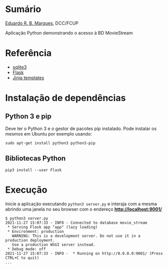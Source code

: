 
# Sumário

[Eduardo R. B. Marques](https://www.dcc.fc.up.pt/~edrdo/), DCC/FCUP

Aplicação Python demonstrando o acesso à BD MovieStream

#  Referência

- [sqlite3](https://docs.python.org/3/library/sqlite3.html)
- [Flask](https://flask.palletsprojects.com/en/2.0.x/)
- [Jinja templates](https://jinja.palletsprojects.com/en/3.0.x/)


# Instalação de dependências

## Python 3 e pip 

Deve ter o Python 3 e o gestor de pacotes pip instalado. Pode
instalar os mesmos em Ubuntu por exemplo usando:

```
sudo apt-get install python3 python3-pip
```

## Bibliotecas Python

```
pip3 install --user Flask 
```


# Execução

Inicie a aplicação executando `python3 server.py` e interaja com a mesma
abrindo uma janela no seu browser  com o endereço [__http://localhost:9001/__](http://localhost:9001/) 

```
$ python3 server.py
2021-11-27 15:07:33 - INFO - Connected to database movie_stream
 * Serving Flask app "app" (lazy loading)
 * Environment: production
   WARNING: This is a development server. Do not use it in a production deployment.
   Use a production WSGI server instead.
 * Debug mode: off
2021-11-27 15:07:33 - INFO -  * Running on http://0.0.0.0:9001/ (Press CTRL+C to quit)
...
```




